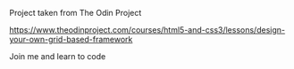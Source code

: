 Project taken from The Odin Project

https://www.theodinproject.com/courses/html5-and-css3/lessons/design-your-own-grid-based-framework

Join me and learn to code